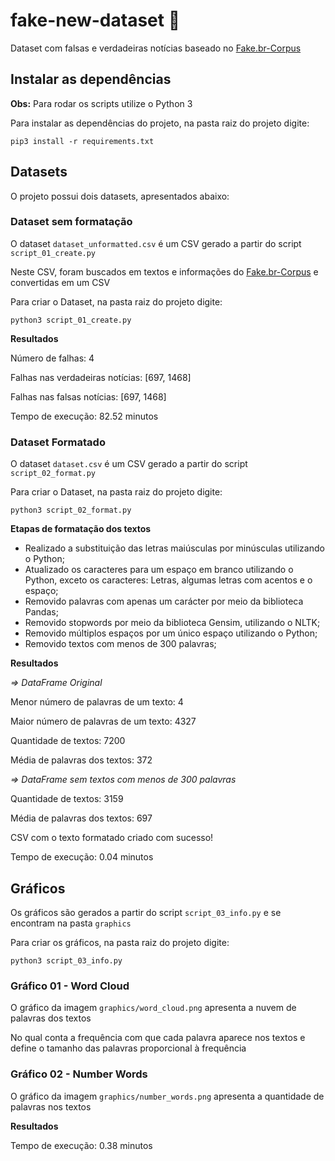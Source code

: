 # fake-new-dataset :floppy_disk:

Dataset com falsas e verdadeiras notícias baseado no [Fake.br-Corpus](https://github.com/roneysco/Fake.br-Corpus)

## Instalar as dependências

**Obs:** Para rodar os scripts utilize o Python 3

Para instalar as dependências do projeto, na pasta raiz do projeto digite:

`pip3 install -r requirements.txt`

## Datasets

O projeto possui dois datasets, apresentados abaixo:

### Dataset sem formatação

O dataset `dataset_unformatted.csv` é um CSV gerado a partir do script `script_01_create.py`

Neste CSV, foram buscados em textos e informações do [Fake.br-Corpus](https://github.com/roneysco/Fake.br-Corpus) e convertidas em um CSV

Para criar o Dataset, na pasta raiz do projeto digite:

`python3 script_01_create.py`

**Resultados**

Número de falhas: 4

Falhas nas verdadeiras notícias: [697, 1468]

Falhas nas falsas notícias: [697, 1468]

Tempo de execução: 82.52 minutos

### Dataset Formatado

O dataset `dataset.csv` é um CSV gerado a partir do script `script_02_format.py`

Para criar o Dataset, na pasta raiz do projeto digite:

`python3 script_02_format.py`

**Etapas de formatação dos textos**

 - Realizado a substituição das letras maiúsculas por minúsculas utilizando o Python;
 - Atualizado os caracteres para um espaço em branco utilizando o Python, exceto os caracteres: Letras, algumas letras com acentos e o espaço;
 - Removido palavras com apenas um carácter por meio da biblioteca Pandas;
 - Removido stopwords por meio da biblioteca Gensim, utilizando o NLTK;
 - Removido múltiplos espaços por um único espaço utilizando o Python;
 - Removido textos com menos de 300 palavras;

**Resultados**

*=> DataFrame Original*

Menor número de palavras de um texto: 4 

Maior número de palavras de um texto: 4327 

Quantidade de textos: 7200

Média de palavras dos textos: 372 

*=> DataFrame sem textos com menos de 300 palavras*

Quantidade de textos: 3159

Média de palavras dos textos: 697 

CSV com o texto formatado criado com sucesso! 

Tempo de execução: 0.04 minutos

## Gráficos

Os gráficos são gerados a partir do script `script_03_info.py` e se encontram na pasta `graphics`

Para criar os gráficos, na pasta raiz do projeto digite:

`python3 script_03_info.py`

### Gráfico 01 - Word Cloud

O gráfico da imagem `graphics/word_cloud.png` apresenta a nuvem de palavras dos textos

No qual conta a frequência com que cada palavra aparece nos textos e define o tamanho das palavras proporcional à frequência

### Gráfico 02 - Number Words

O gráfico da imagem `graphics/number_words.png` apresenta a quantidade de palavras nos textos

**Resultados**

Tempo de execução: 0.38 minutos
